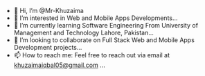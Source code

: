 - 👋 Hi, I’m @Mr-Khuzaima
- 👀 I’m interested in Web and Mobile Apps Developments...
- 🌱 I’m currently learning Software Engineering From University of Management and Technology Lahore, Pakistan...
- 💞️ I’m looking to collaborate on Full Stack Web and Mobile Apps Development projects...
- 📫 How to reach me: Feel free to reach out via email at khuzaimaiqbal05@gmail.com ...

<!---
Mr-Khuzaima/Mr-Khuzaima is a ✨ special ✨ repository because its `README.md` (this file) appears on your GitHub profile.
You can click the Preview link to take a look at your changes.
--->
